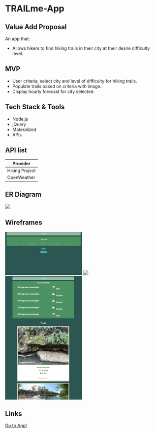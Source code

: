 # TRAILme-App

## Value Add Proposal

An app that:

- Allows hikers to find hiking trails in their city at their desire difficulty level.

## MVP

- User criteria, select city and level of difficulty for hiking trails.
- Populate trails based on criteria with image.
- Display hourly forecast for city selected.

## Tech Stack & Tools

- Node.js
- jQuery
- Materalized
- APIs

## API list

| Provider       |
| -------------- |
| Hiking Project |
| OpenWeather    |

## ER Diagram

<img src="TRAILme_ERdiagram.png" width="500" />

## Wireframes

<img src="homepagePrototype.png" width="250" /> <img src="loginPage.png" width="250" /> <img src="resultsPage.png" width="250" />

## Links

[Go to App!](https://group-3-project-1.github.io/Trailme-Locator/)
